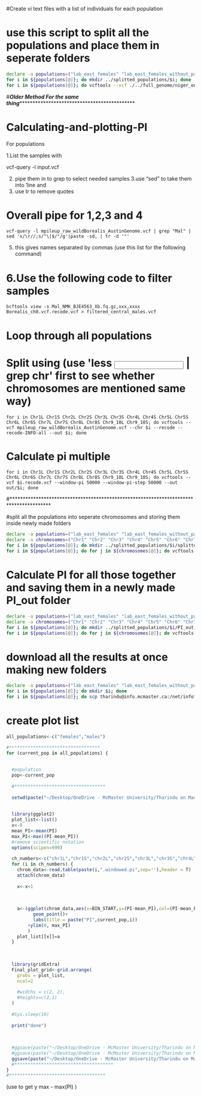 #Create vi text files with a list of individuals for each population

# use this script to split all the populations and place them in seperate folders

```bash
declare -a populations=("lab_east_females" "lab_east_females_without_parents" "lab_east_males" "lab_east_males_without_parents" "lab_west_females" "lab_west_females_without_parents" "lab_west_males" "lab_west_males_without_parents" "wild_east_females" "wild_east_males" "wild_west_females" "wild_west_males")
for i in ${populations[@]}; do mkdir ../splitted_populations/$i; done 
for i in ${populations[@]}; do vcftools --vcf ./../full_genome/niger_only_trop.recode.vcf --keep ./../populations/$i --recode --out ../splitted_populations/$i/$i; done
```
#***********Older Method For the same thing*******************************************************

# Calculating-and-plotting-PI
For populations

1.List the samples with

vcf-query -l input.vcf

2. pipe them in to grep to select needed samples
3.use “sed” to take them into 1ine and
4. use tr to remove quotes


# Overall pipe for 1,2,3 and 4
```
vcf-query -l mpileup_raw_wildBorealis_AustinGenome.vcf | grep "Mal" | sed 's/\r//;s/^\|$/"/g'|paste -sd, | tr -d '"'
```

5. this gives names separated by commas
(use this list for the following command)

# 6.Use the following code to filter samples 
```
bcftools view -s Mal_NMK_BJE4563_Xb.fq.gz,xxx,xxxx Borealis_ch8.vcf.recode.vcf > filtered_central_males.vcf
```

# Loop through all populations


# Split using (use 'less <input> | grep chr' first to see whether chromosomes are mentioned same way) 
```
for i in Chr1L Chr1S Chr2L Chr2S Chr3L Chr3S Chr4L Chr4S Chr5L Chr5S Chr6L Chr6S Chr7L Chr7S Chr8L Chr8S Chr9_10L Chr9_10S; do vcftools --vcf mpileup_raw_wildBorealis_AustinGenome.vcf --chr $i --recode --recode-INFO-all --out $i; done
```

# Calculate pi multiple
```
for i in Chr1L Chr1S Chr2L Chr2S Chr3L Chr3S Chr4L Chr4S Chr5L Chr5S Chr6L Chr6S Chr7L Chr7S Chr8L Chr8S Chr9_10L Chr9_10S; do vcftools --vcf $i.recode.vcf --window-pi 50000 --window-pi-step 50000 --out out/$i; done
```
#***************************************************************************************

#split all the populations into seperate chromosomes and storing them inside newly made folders

```bash
declare -a populations=("lab_east_females" "lab_east_females_without_parents" "lab_east_males" "lab_east_males_without_parents" "lab_west_females" "lab_west_females_without_parents" "lab_west_males" "lab_west_males_without_parents" "wild_east_females" "wild_east_males" "wild_west_females" "wild_west_males")
declare -a chromosomes=("Chr1" "Chr2" "Chr3" "Chr4" "Chr5" "Chr6" "Chr7" "Chr8" "Chr9" "Chr10")
for i in ${populations[@]}; do mkdir ../splitted_populations/$i/splitted; done
for i in ${populations[@]}; do for j in ${chromosomes[@]}; do vcftools --vcf ../splitted_populations/$i/$i\.recode\.vcf --chr $j --recode --recode-INFO-all --out ../splitted_populations/$i/splitted/$j; done; done
```

# Calculate PI for all those together and saving them in a newly made PI_out folder

```bash
declare -a populations=("lab_east_females" "lab_east_females_without_parents" "lab_east_males" "lab_east_males_without_parents" "lab_west_females" "lab_west_females_without_parents" "lab_west_males" "lab_west_males_without_parents" "wild_east_females" "wild_east_males" "wild_west_females" "wild_west_males")
declare -a chromosomes=("Chr1" "Chr2" "Chr3" "Chr4" "Chr5" "Chr6" "Chr7" "Chr8" "Chr9" "Chr10")
for i in ${populations[@]}; do mkdir ../splitted_populations/$i/PI_out; done
for i in ${populations[@]}; do for j in ${chromosomes[@]}; do vcftools --vcf ../splitted_populations/$i/splitted/$j\.recode\.vcf --window-pi 50000 --window-pi-step 50000  --out ../splitted_populations/$i/PI_out/$j; done; done
```

# download all the results at once making new folders

```bash
declare -a populations=("lab_east_females" "lab_east_females_without_parents" "lab_east_males" "lab_east_males_without_parents" "lab_west_females" "lab_west_females_without_parents" "lab_west_males" "lab_west_males_without_parents" "wild_east_females" "wild_east_males" "wild_west_females" "wild_west_males")
for i in ${populations[@]}; do mkdir $i; done
for i in ${populations[@]}; do scp tharindu@info.mcmaster.ca:/net/infofile2/2/scratch/tharindu/tropicalis/PI/splitted_populations/$i/PI_out/* ./$i; done
```
# create plot list
```r
all_populations<-c("females","males")

#**********************************
for (current_pop in all_populations) {
  
  
  #population
  pop<-current_pop
  
  #**********************************
  
  setwd(paste("~/Desktop/OneDrive - McMaster University/Tharindu on Mac/lab/allofraseri/PI/",pop,sep = ''))
  
  
  library(ggplot2)
  plot_list<-list()
  x<-0
  mean_PI<-mean(PI)
  max_PI<-max((PI-mean_PI))
  #remove scientific notation
  options(scipen=999)
  
  ch_numbers<-c("chr1L","chr1S","chr2L","chr2S","chr3L","chr3S","chr4L","chr4S","chr5L","chr5S","chr6L","chr6S","chr7L","chr7S","chr8L","chr8S","chr9_10L","chr9_10S")
  for (i in ch_numbers) {
    chrom_data<-read.table(paste(i,".windowed.pi",sep=''),header = T)
    attach(chrom_data)
    
    x<-x+1
    
    
    
    a<-(ggplot(chrom_data,aes(x=BIN_START,y=(PI-mean_PI),col=(PI-mean_PI)))+
          geom_point()+
          labs(title = paste("PI",current_pop,i))
        +ylim(0, max_PI)
        )
    plot_list[[x]]=a
  }
  
  
  
  library(gridExtra)
  Final_plot_grid<-grid.arrange(
    grobs = plot_list,
    ncol=2
    
    #widths = c(2, 2),
    #heights=c(2,1)
  )
  
  #Sys.sleep(10)
  
  print("done")
  
  
  
  #ggsave(paste("~/Desktop/OneDrive - McMaster University/Tharindu on Mac/lab/Pi/step50000/Borealis/Different_populations/",pop,"/",pop,"_PI_mean_substracted.pdf",sep = ''),plot = Final_plot_grid,width = 15,height = 30)
  #ggsave(paste("~/Desktop/OneDrive - McMaster University/Tharindu on Mac/lab/Pi/step50000/Borealis/Different_populations/all_populations_PI-mean/",pop,"_PI_mean_substracted.pdf",sep = ''),plot = Final_plot_grid,width = 15,height = 30)
  ggsave(paste("~/Desktop/OneDrive - McMaster University/Tharindu on Mac/lab/allofraseri/PI/",pop,"PI.pdf",sep = ''),plot = Final_plot_grid,width = 15,height = 30)
  #*************************************
}
#************************************
```
(use to get y max - max(PI) )

